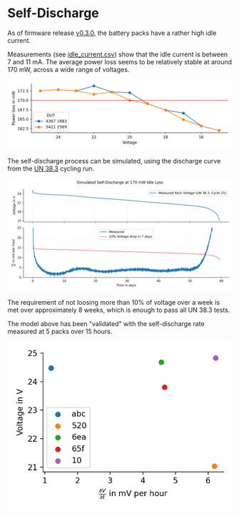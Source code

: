 # Self-Discharge

As of firmware release [v0.3.0][], the battery packs have a rather high idle current.

Measurements (see [idle_current.csv][]) show that the idle current is between 7 and 11 mA.
The average power loss seems to be relatively stable at around 170 mW, across a wide range of voltages.

![Idle Power Loss](img/idle-power-loss.png)

The self-discharge process can be simulated, using the discharge curve from the [UN 38.3][] cycling run.

![Simulated Self-Discharge](img/self-discharge.png)

The requirement of not loosing more than 10% of voltage over a week is met over approximately 8 weeks,
which is enough to pass all UN 38.3 tests.

The model above has been "validated" with the self-discharge rate measured at 5 packs over 15 hours.

![Measured Self-Discharge](img/measured-discharge-rate.png)

[v0.3.0]: https://github.com/starcopter/bms-firmware/releases/tag/v0.3.0
[idle_current.csv]: data/idle_current.csv
[UN 38.3]: ../UN38.3/

